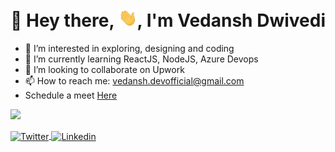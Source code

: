 <h1 align="left"> 👋 Hey there, <img src="https://raw.githubusercontent.com/ABSphreak/ABSphreak/master/gifs/Hi.gif" width="30px">, I'm Vedansh Dwivedi</h1>
<p align="left">
  
- 👀 I’m interested in exploring, designing and coding
- 🌱 I’m currently learning ReactJS, NodeJS, Azure Devops
- 💞️ I’m looking to collaborate on Upwork 
- 📫 How to reach me: vedansh.devofficial@gmail.com
- Schedule a meet <a href="https://calendly.com/vedansh-devofficial/meet-up-with-vedansh-dwivedi">Here</a>

![](https://komarev.com/ghpvc/?username=your-github-username&color=blue&style=plastic&label=PROFILE+VISITS)

<a href="https://twitter.com/VedanshDwivedi_" target="_blank">
  <img align="center" src="https://img.shields.io/twitter/follow/VedanshDwivedi_?color=1DA1F2&label=The+Bird&logo=twitter&style=for-the-badge" alt="Twitter" />
</a>  

<a href="https://www.linkedin.com/in/vedansh-dwivedi/" target="_blank">
  <img align="center" src="https://img.shields.io/badge/-CONNECT-blue?style=for-the-badge&logo=Linkedin&link=https://www.linkedin.com/in/vedansh-dwivedi/" alt="Linkedin" />
</a>



<!---
vedanshdwivedi/vedanshdwivedi is a ✨ special ✨ repository because its `README.md` (this file) appears on your GitHub profile.
You can click the Preview link to take a look at your changes.
--->
